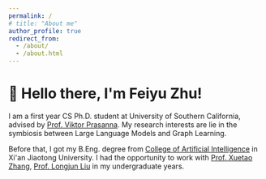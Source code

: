 ```yaml
---
permalink: /
# title: "About me"
author_profile: true
redirect_from: 
  - /about/
  - /about.html
---
```




👋 Hello there, I'm Feiyu Zhu!
======
I am a first year CS Ph.D. student at University of Southern California, advised by [Prof. Viktor Prasanna](https://sites.usc.edu/prasanna/). My research interests are lie in the symbiosis between Large Language Models and Graph Learning. 

Before that, I got my B.Eng. degree from [College of Artificial Intelligence](http://www.aiar.xjtu.edu.cn/) in Xi'an Jiaotong University. I had the opportunity to work with [Prof. Xuetao Zhang](https://gr.xjtu.edu.cn/web/xuetaozh), [Prof. Longjun Liu](https://gr.xjtu.edu.cn/web/liulongjun/english-version) in my undergraduate years.

